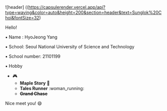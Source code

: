 ![header] ((https://capsulerender.vercel.app/api?type=waving&color=auto&height=200&section=header&text=Sunglok%20Choi&fontSize=32)

Hello!

▪ Name : HyoJeong Yang

▪ School: Seoul National University of Science and Technology

▪ School number: 21101199

▪ Hobby
- :video_game:  
    * **Maple Story** :maple_leaf:
    * **Tales Runner**  :woman_running: 
    * ~~**Grand Chase**~~

Nice meet you! :smile: